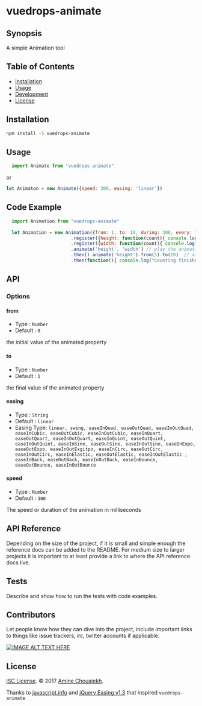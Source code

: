 # vuedrops-animate

## Synopsis
A simple Animation tool 

## Table of Contents
- [Installation](#installation)
- [Usage](#usage)
- [Development](#development)
- [License](#license)

## Installation
``` bash
npm install -S vuedrops-animate
```
## Usage
```javascript
  import Animate from "vuedrops-animate" 
  ```  
  or
  ```javascript
  let Animaton = new Animate({speed: 300, easing: 'linear'})
```  


## Code Example
```javascript
  import Animation from "vuedrops-animate"
  
  let Animation = new Animation({from: 1, to: 10, during: 300, every: 10, easing: 'linear'}) // this will be the default options for every animation regestry
                        .register({height: function(count){ console.log('height: ', count)}}) // register the first callback
                        .register({width: function(count){ console.log('width: ', count)}}).from(1).to(3) // register the second callback to animate the value from 1 to 3
                        .animate('height', 'width') // play the animation for the two callback
                        .then().animate('height').from(5).to(10)  // after the previous two animation are completed we start the height animation again
                        .then(function(){ console.log("Counting finished")}) // after the height animation is completed we trigger the callback 

```  



## API
### Options
#### from
* Type : `Number`
* Default : `0`

the initial value of the animated property
#### to
* Type : `Number`
* Default : `1`

the final value of the animated property
#### easing
* Type : `String`
* Default : `linear`
* Easing Type: `linear, swing, easeInQuad, easeOutQuad, easeInOutQuad, easeInCubic, easeOutCubic, easeInOutCubic, easeInQuart, easeOutQuart, easeInOutQuart, easeInQuint, easeOutQuint, easeInOutQuint, easeInSine, easeOutSine, easeInOutSine, easeInExpo, easeOutExpo, easeInOutExgitpo, easeInCirc, easeOutCirc, easeInOutCirc, easeInElastic, easeOutElastic, easeInOutElastic , easeInBack, easeOutBack, easeInOutBack, easeInBounce, easeOutBounce, easeInOutBounce`
#### speed
* Type : `Number`
* Default : `300`

The speed or duration of the animation in milliseconds


## API Reference

Depending on the size of the project, if it is small and simple enough the reference docs can be added to the README. For medium size to larger projects it is important to at least provide a link to where the API reference docs live.

## Tests

Describe and show how to run the tests with code examples.

## Contributors

Let people know how they can dive into the project, include important links to things like issue trackers, irc, twitter accounts if applicable.

[![IMAGE ALT TEXT HERE](http://img.youtube.com/vi/YOUTUBE_VIDEO_ID_HERE/0.jpg)](http://www.youtube.com/watch?v=YOUTUBE_VIDEO_ID_HERE)

## License

[ISC License](https://github.com/nevir/readable-licenses/blob/master/markdown/ISC-LICENSE.md). © 2017 [Amine Chouaiekh](https://github.com/achouaiekh).

Thanks to [javascript.info](https://javascript.info/) and [jQuery Easing v1.3](http://gsgd.co.uk/sandbox/jquery/easing/) that inspired `vuedrops-animate` 
